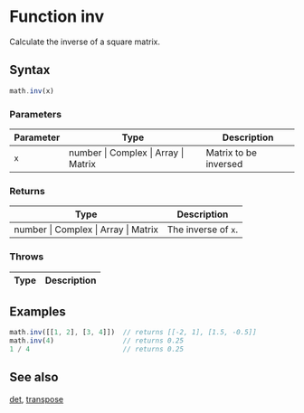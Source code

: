 <!-- Note: This file is automatically generated from source code comments. Changes made in this file will be overridden. -->

# Function inv

Calculate the inverse of a square matrix.


## Syntax

```js
math.inv(x)
```

### Parameters

Parameter | Type | Description
--------- | ---- | -----------
`x` | number &#124; Complex &#124; Array &#124; Matrix | Matrix to be inversed

### Returns

Type | Description
---- | -----------
number &#124; Complex &#124; Array &#124; Matrix | The inverse of `x`.


### Throws

Type | Description
---- | -----------


## Examples

```js
math.inv([[1, 2], [3, 4]])  // returns [[-2, 1], [1.5, -0.5]]
math.inv(4)                 // returns 0.25
1 / 4                       // returns 0.25
```


## See also

[det](det.md),
[transpose](transpose.md)
